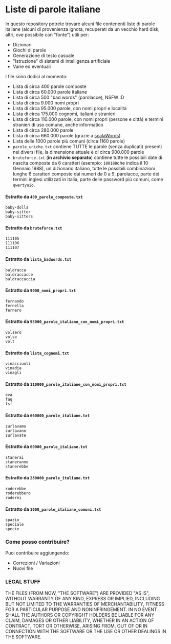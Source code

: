 # Liste di parole italiane

In questo repository potrete trovare alcuni file contenenti liste di parole italiane (alcuni di provenienza ignota, recuperati da un vecchio hard disk, altri, ove possibile con "fonte") utili per:

* Dizionari
* Giochi di parole
* Generazione di testo casuale
* "Istruzione" di sistemi di intelligenza artificiale
* Varie ed eventuali

I file sono dodici al momento:

* Lista di circa 400 parole composte
* Lista di circa 60.000 parole italiane
* Lista di circa 500 "bad words" (parolacce), NSFW :D
* Lista di circa 9.000 nomi propri
* Lista di circa 95.000 parole, con nomi propri e località
* Lista di circa 175.000 cognomi, italiani e stranieri
* Lista di circa 110.000 parole, con nomi propri (persone e città) e termini stranieri di uso comune, anche informatico
* Lista di circa 280.000 parole
* Lista di circa 660.000 parole (grazie a [scalaWords](https://github.com/pazqo/scalaWords))
* Lista delle 1000 parole più comuni (circa 1160 parole)
* `parole_uniche.txt` contiene TUTTE le parole (senza duplicati) presenti nei diversi file, la dimensione attuale è di circa 900.000 parole
* `bruteforce.txt` (**in archivio separato**) contiene tutte le possibili date di nascita composte da 6 caratteri (esempio: `100188`che indica il 10 Gennaio 1988), un dizionario italiano, tutte le possibili combinazioni lunghe 6 caratteri composte dai numeri da 0 a 9, parolacce, parte dei termini inglesi utilizzati in Italia, parte delle password più  comuni, come `qwertyuio`.

#### Estratto da `400_parole_composte.txt`

```
baby-dolls
baby-sitter
baby-sitters
```

#### Estratto da `bruteforce.txt`

```
111105
111106
111107
```

#### Estratto da `lista_badwords.txt`

```
baldracca
baldraccacce
baldraccaccia
```

#### Estratto da `9000_nomi_propri.txt`

```
fernando
fernella
fernero
```

#### Estratto da `95000_parole_italiane_con_nomi_propri.txt`

```
volsero
volse
volt
```

#### Estratto da `lista_cognomi.txt`

```
vinacciuoli
vinadia
vinagli
```

#### Estratto da `110000_parole_italiane_con_nomi_propri.txt`

```
eva
faq
fsf
```

#### Estratto da `660000_parole_italiane.txt`

```
zurlavamo
zurlavano
zurlavate
```

#### Estratto da `60000_parole_italiane.txt`

```
stanerai
staneranno
stanerebbe
```
#### Estratto da ``280000_parole_italiane.txt``

```
roderebbe
roderebbero
roderei
```

#### Estratto da ``1000_parole_italiane_comuni.txt``

```
spazio
speciale
specie
```

### Come posso contribuire?

Puoi contribuire aggiungendo:

* Correzioni / Variazioni
* Nuovi file

### LEGAL STUFF

THE FILES (FROM NOW, "THE SOFTWARE") ARE PROVIDED "AS IS", WITHOUT WARRANTY OF ANY KIND, EXPRESS OR IMPLIED, INCLUDING BUT NOT LIMITED TO THE WARRANTIES OF MERCHANTABILITY,
FITNESS FOR A PARTICULAR PURPOSE AND NONINFRINGEMENT. IN NO EVENT SHALL THE AUTHORS OR COPYRIGHT HOLDERS BE LIABLE FOR ANY CLAIM, DAMAGES OR OTHER LIABILITY,
WHETHER IN AN ACTION OF CONTRACT, TORT OR OTHERWISE, ARISING FROM, OUT OF OR IN CONNECTION WITH THE SOFTWARE OR THE USE OR OTHER DEALINGS IN THE SOFTWARE.
